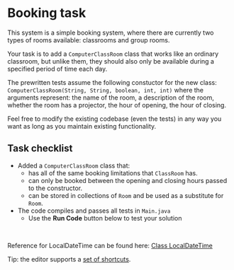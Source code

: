 # Booking task

This system is a simple booking system, where there are currently two types of rooms available: classrooms and group rooms.

Your task is to add a `ComputerClassRoom` class that works like an ordinary classroom, but unlike them, they should also only be available during a specified period of time each day.

The prewritten tests assume the following constuctor for the new class: `ComputerClassRoom(String, String, boolean, int, int)` where the arguments represent: the name of the room, a description of the room, whether the room has a projector, the hour of opening, the hour of closing.

Feel free to modify the existing codebase (even the tests) in any way you want as long as you maintain existing functionality.

## Task checklist
* Added a `ComputerClassRoom` class that:
	* has all of the same booking limitations that `ClassRoom` has.
	* can only be booked between the opening and closing hours passed to the constructor.
	* can be stored in collections of `Room` and be used as a substitute for `Room`.
* The code compiles and passes all tests in `Main.java` 
	* Use the **Run Code** button below to test your solution

<br>

Reference for LocalDateTime can be found here: <a href="https://docs.oracle.com/javase/8/docs/api/java/time/LocalDateTime.html" target="_blank" >Class LocalDateTime</a>

Tip: the editor supports a <a href="https://github.com/ajaxorg/ace/wiki/Default-Keyboard-Shortcuts" target="_blank" >set of shortcuts</a>.
